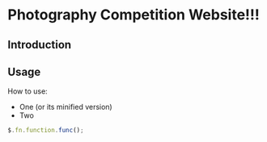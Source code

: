 # Photography Competition Website!!!

## Introduction

## Usage
How to use:

- One (or its minified version)
- Two

```javascript
$.fn.function.func();
```